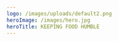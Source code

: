 ```yaml
---
logo: /images/uploads/default2.png
heroImage: /images/hero.jpg
heroTitle: KEEPING FOOD HUMBLE
---
```

